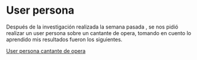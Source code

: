  # **User persona**

Después de la investigación realizada la semana pasada , se nos pidió realizar un user persona sobre un cantante de opera, tomando en cuento lo aprendido mis resultados fueron los siguientes.

[User persona cantante de opera](https://www.pdffiller.com/jsfiller-desk3/?projectId=212856189&et=l2f&expId=3726&expBranch=2#3023702b58844b7a9dea1e5383cf63b3) 